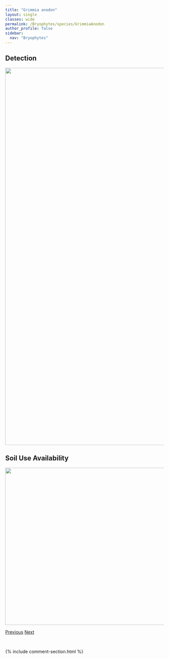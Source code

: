 ```yaml
---
title: "Grimmia anodon"
layout: single
classes: wide
permalink: /Bryophytes/species/GrimmiaAnodon
author_profile: false
sidebar:
  nav: "Bryophytes"
---
```


<h2>Detection</h2>

<a href="https://drive.google.com/uc?export=view&id=1w4UsVqHjht46rrexBKrVT36_pbOjs0jg">
<img src="https://drive.google.com/uc?export=view&id=1w4UsVqHjht46rrexBKrVT36_pbOjs0jg" height = "1200" width = "800">
</a>


<h2>Soil Use Availability</h2>

<a href="https://drive.google.com/uc?export=view&id=1SMc0uBljkcUaQKgsAtrN0N6qA1zGQH-1">
<img src="https://drive.google.com/uc?export=view&id=1SMc0uBljkcUaQKgsAtrN0N6qA1zGQH-1" height = "500" width = "1000">
</a>


<a href="/DevelopmentWebsite/Bryophytes/species/GeocalyxGraveolens" class="pagination--pager" title="Geocalyx graveolens">Previous</a> <a href="/DevelopmentWebsite/Bryophytes/species/GrimmiaApocarpa" class="pagination--pager" title="Grimmia apocarpa">Next</a>

<p>&nbsp;</p>

{% include comment-section.html %}
